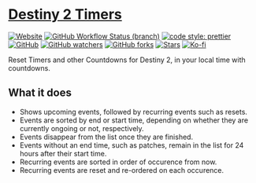 # [Destiny 2 Timers](https://d2-timers.kokke.eu/)

[![Website](https://img.shields.io/website?style=for-the-badge&url=https%3A%2F%2Fd2-timers.kokke.eu)](https://d2-timers.kokke.eu/)
[![GitHub Workflow Status (branch)](https://img.shields.io/github/workflow/status/costasak/d2-timers/Node.js%20CI/main?style=for-the-badge&logo=nodedotjs)](https://github.com/CostasAK/d2-timers/actions/workflows/node.js.yml)
[![code style: prettier](https://img.shields.io/badge/code_style-prettier-ff69b4.svg?style=for-the-badge)](https://github.com/prettier/prettier)
[![GitHub](https://img.shields.io/github/license/costasak/d2-timers?style=for-the-badge)](https://github.com/CostasAK/d2-timers/blob/main/LICENSE)
[![GitHub watchers](https://img.shields.io/github/watchers/costasak/d2-timers?style=for-the-badge&logo=github)](https://github.com/CostasAK/d2-timers)
[![GitHub forks](https://img.shields.io/github/forks/costasak/d2-timers?style=for-the-badge&logo=github)](https://github.com/CostasAK/d2-timers/network/members)
[![Stars](https://img.shields.io/github/stars/costasak/d2-timers?style=for-the-badge&logo=github)](https://github.com/CostasAK/d2-timers)
[![Ko-fi](https://img.shields.io/badge/support_me_on_ko--fi-F16061?style=for-the-badge&logo=kofi&logoColor=f5f5f5)](https://ko-fi.com/CostasAK)

Reset Timers and other Countdowns for Destiny 2, in your local time with countdowns.

## What it does

- Shows upcoming events, followed by recurring events such as resets.
- Events are sorted by end or start time, depending on whether they are currently ongoing or not, respectively.
- Events disappear from the list once they are finished.
- Events without an end time, such as patches, remain in the list for 24 hours after their start time.
- Recurring events are sorted in order of occurence from now.
- Recurring events are reset and re-ordered on each occurence.
